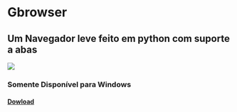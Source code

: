 # <h1>Gbrowser</h1>
<h2>Um Navegador leve feito em python com suporte a abas</h2>

<img src="https://raw.githubusercontent.com/Gaiote/Gbrowser/main/Gbrowser-icon.ico">

<h3>Somente Disponível para Windows</h3>


<a href="https://gbrowser.netlify.app/"><h4>Dowload</h4></a>
